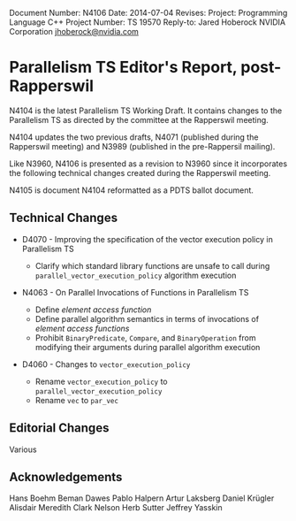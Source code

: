 Document Number: N4106
Date:            2014-07-04
Revises:
Project:         Programming Language C++
Project Number:  TS 19570
Reply-to:        Jared Hoberock
                 NVIDIA Corporation
                 jhoberock@nvidia.com

# Parallelism TS Editor's Report, post-Rapperswil

N4104 is the latest Parallelism TS Working Draft. It contains changes to the Parallelism TS as directed by the committee at the Rapperswil meeting.

N4104 updates the two previous drafts, N4071 (published during the Rapperswil meeting) and N3989 (published in the pre-Rappersil mailing).

Like N3960, N4106 is presented as a revision to N3960 since it incorporates the following technical changes created during the Rapperswil meeting.

N4105 is document N4104 reformatted as a PDTS ballot document.

## Technical Changes

* D4070 - Improving the specification of the vector execution policy in Parallelism TS
  * Clarify which standard library functions are unsafe to call during `parallel_vector_execution_policy` algorithm execution

* N4063 - On Parallel Invocations of Functions in Parallelism TS
  * Define *element access function*
  * Define parallel algorithm semantics in terms of invocations of *element access functions*
  * Prohibit `BinaryPredicate`, `Compare`, and `BinaryOperation` from modifying their arguments during parallel algorithm execution

* D4060 - Changes to `vector_execution_policy`
  * Rename `vector_execution_policy` to `parallel_vector_execution_policy`
  * Rename `vec` to `par_vec`

## Editorial Changes

Various

## Acknowledgements

Hans Boehm
Beman Dawes
Pablo Halpern
Artur Laksberg
Daniel Krügler
Alisdair Meredith
Clark Nelson
Herb Sutter
Jeffrey Yasskin

